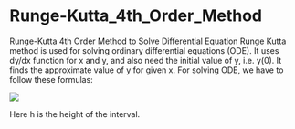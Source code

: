 # Runge-Kutta_4th_Order_Method
Runge-Kutta 4th Order Method to Solve Differential Equation
Runge Kutta method is used for solving ordinary differential equations (ODE). It uses dy/dx function for x and y, and also need the initial value of y, i.e. y(0). It finds the approximate value of y for given x. For solving ODE, we have to follow these formulas:

![](https://www.tutorialspoint.com/assets/questions/media/9950/rung_kutta.jpg)

Here h is the height of the interval.

